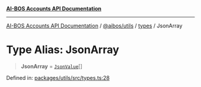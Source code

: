 [**AI-BOS Accounts API Documentation**](../../../../README.md)

***

[AI-BOS Accounts API Documentation](../../../../README.md) / [@aibos/utils](../../README.md) / [types](../README.md) / JsonArray

# Type Alias: JsonArray

> **JsonArray** = [`JsonValue`](JsonValue.md)[]

Defined in: [packages/utils/src/types.ts:28](https://github.com/pohlai88/accounts/blob/48103fb36d28b2b9bfb33472b6de2f719773cde9/packages/utils/src/types.ts#L28)
